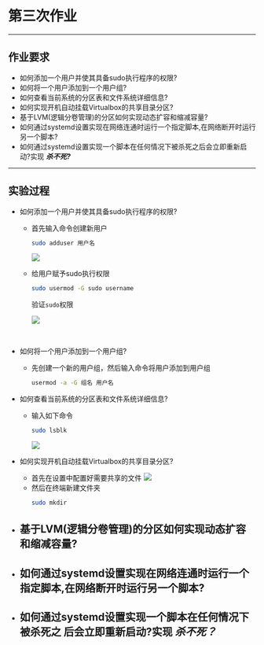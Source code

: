 # 第三次作业
---
## 作业要求

* 如何添加一个用户并使其具备sudo执行程序的权限?
* 如何将一个用户添加到一个用户组?
* 如何查看当前系统的分区表和文件系统详细信息?
* 如何实现开机自动挂载Virtualbox的共享目录分区?
* 基于LVM(逻辑分卷管理)的分区如何实现动态扩容和缩减容量?
* 如何通过systemd设置实现在网络连通时运行一个指定脚本,在网络断开时运行另一个脚本?
* 如何通过systemd设置实现一个脚本在任何情况下被杀死之后会立即重新启动?实现 ***杀不死?***
---
## 实验过程
* 如何添加一个用户并使其具备sudo执行程序的权限?
    - 首先输入命令创建新用户
        ```bash
        sudo adduser 用户名
        ```
        ![](图片/1.1.png)
    - 给用户赋予sudo执行权限
        ```bash
        sudo usermod -G sudo username 
        ```
        验证`sudo`权限

        ![](图片/1.2.png)
<br>

* 如何将一个用户添加到一个用户组?
    - 先创建一个新的用户组，然后输入命令将用户添加到用户组
        ```bash
        usermod -a -G 组名 用户名
        ```
* 如何查看当前系统的分区表和文件系统详细信息?
    - 输入如下命令
        ```bash
        sudo lsblk
        ```
        ![](图片/3.1.png)
* 如何实现开机自动挂载Virtualbox的共享目录分区?
    - 首先在设置中配置好需要共享的文件
        ![](图片/4.1.png)
    - 然后在终端新建文件夹
        ```bash
        sudo mkdir
        ```
* 基于LVM(逻辑分卷管理)的分区如何实现动态扩容和缩减容量?
    - 
* 如何通过systemd设置实现在网络连通时运行一个指定脚本,在网络断开时运行另一个脚本?
    - 

* 如何通过systemd设置实现一个脚本在任何情况下被杀死之
后会立即重新启动?实现 ***杀不死？***
    - 

